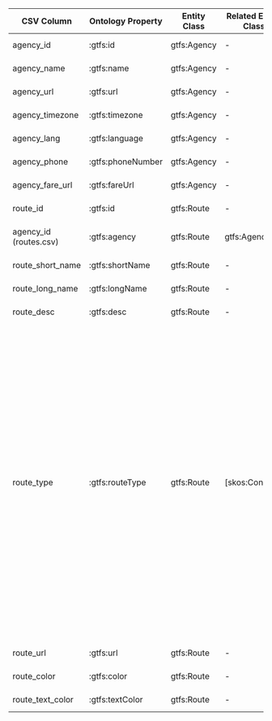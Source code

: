 | CSV Column               | Ontology Property     | Entity Class | Related Entity Class | Subject Generation                                      | Join Condition                          | Datatype           | Function Name        | Function Output                                           |
|--------------------------|-----------------------|--------------|-----------------------|---------------------------------------------------------|-----------------------------------------|--------------------|----------------------|-----------------------------------------------------------|
| agency_id                | :gtfs:id              | gtfs:Agency  | -                     | CONCAT("https://transport.linkeddata.es/agency/", agency_id) | -                                       | xsd:string         | -                    | -                                                         |
| agency_name              | :gtfs:name            | gtfs:Agency  | -                     | CONCAT("https://transport.linkeddata.es/agency/", agency_id) | -                                       | foaf:name          | -                    | -                                                         |
| agency_url               | :gtfs:url             | gtfs:Agency  | -                     | CONCAT("https://transport.linkeddata.es/agency/", agency_id) | -                                       | foaf:page          | -                    | -                                                         |
| agency_timezone          | :gtfs:timezone        | gtfs:Agency  | -                     | CONCAT("https://transport.linkeddata.es/agency/", agency_id) | -                                       | xsd:string         | -                    | -                                                         |
| agency_lang              | :gtfs:language        | gtfs:Agency  | -                     | CONCAT("https://transport.linkeddata.es/agency/", agency_id) | -                                       | xsd:string         | -                    | -                                                         |
| agency_phone             | :gtfs:phoneNumber     | gtfs:Agency  | -                     | CONCAT("https://transport.linkeddata.es/agency/", agency_id) | -                                       | foaf:phone         | -                    | -                                                         |
| agency_fare_url          | :gtfs:fareUrl         | gtfs:Agency  | -                     | CONCAT("https://transport.linkeddata.es/agency/", agency_id) | -                                       | foaf:page          | -                    | -                                                         |
| route_id                 | :gtfs:id              | gtfs:Route   | -                     | CONCAT("https://transport.linkeddata.es/route/", route_id)   | -                                       | xsd:string         | -                    | -                                                         |
| agency_id (routes.csv)   | :gtfs:agency          | gtfs:Route   | gtfs:Agency           | CONCAT("https://transport.linkeddata.es/route/", route_id)   | routes.csv.route_id = routes.csv.route_id |  | -                    ||
| route_short_name         | :gtfs:shortName       | gtfs:Route   | -                     | CONCAT("https://transport.linkeddata.es/route/", route_id)   | -                                       | xsd:string         | -                    | -                                                         |
| route_long_name          | :gtfs:longName        | gtfs:Route   | -                     | CONCAT("https://transport.linkeddata.es/route/", route_id)   | -                                       | xsd:string         | -                    | -                                                         |
| route_desc               | :gtfs:desc            | gtfs:Route   | -                     | CONCAT("https://transport.linkeddata.es/route/", route_id)   | -                                       | xsd:string         | -                    | -                                                         |
| route_type               | :gtfs:routeType       | gtfs:Route   | [skos:Concept]        | CONCAT("https://transport.linkeddata.es/route/", route_id)   | -                                       |  | map_to_skos_concept  |0: <http://transport.linkeddata.es/kos/route-type/tram> <br> 1: <http://transport.linkeddata.es/kos/route-type/subway> <br> 2: <http://transport.linkeddata.es/kos/route-type/rail> <br> 3: <http://transport.linkeddata.es/kos/route-type/bus> <br> 4: <http://transport.linkeddata.es/kos/route-type/ferry> <br> 5: <http://transport.linkeddata.es/kos/route-type/cable-tram> <br> 6: <http://transport.linkeddata.es/kos/route-type/aerial-lift> <br> 7: <http://transport.linkeddata.es/kos/route-type/funicular> <br> 8: <http://transport.linkeddata.es/kos/route-type/trolleybus> <br> 9: <http://transport.linkeddata.es/kos/route-type/monorail> <br> 10: custom value|
| route_url                | :gtfs:url             | gtfs:Route   | -                     | CONCAT("https://transport.linkeddata.es/route/", route_id)   | -                                       | foaf:page          | -                    | -                                                         |
| route_color              | :gtfs:color           | gtfs:Route   | -                     | CONCAT("https://transport.linkeddata.es/route/", route_id)   | -                                       | xsd:string         | -                    | -                                                         |
| route_text_color         | :gtfs:textColor       | gtfs:Route   | -                     | CONCAT("https://transport.linkeddata.es/route/", route_id)   | -                                       | xsd:string         | -                    | -                                                         |
